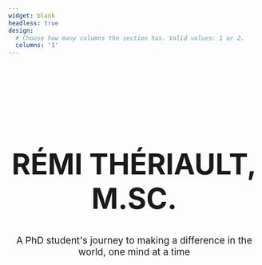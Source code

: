 ```yaml
---
widget: blank
headless: true
design:
  # Choose how many columns the section has. Valid values: 1 or 2.
  columns: '1'
---
```


<style>
    .flex-container {
        height: 150px;
        display: flex;
    }
    .flex-item {
        padding-top: 9vw;
        margin: auto;
        text-align: center;
    }
</style>

<div class="flex-container">
  <div class="flex-item">
      <h1 style="font-size: calc(100% + 4.5vw)"> RÉMI THÉRIAULT, M.SC. </h1>
      <p style="font-size: calc(100% + 0.5vw)"> A PhD student's journey to making a difference in the world, one mind at a time </p>
  </div>
</div>
